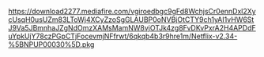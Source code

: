 https://download2277.mediafire.com/vgiroedbgc9gFd8WchjsCr0ennDxl2XycUsqH0usUZm83LToWj4XCyZzoSgGLAUBP0oNVBjOtCTY9ch1yAI1vHW6StJ9Va5JBmnhaJZgNdOmzXAMsMamNW8vjOTJk4zg8FvDKvPxrA2H4APDdFuYpkUjY78czPGpCTjFocevmjNFfrwt/6qkqb4b3r9hre1m/Netflix-v2.34-%5BNPUP00030%5D.pkg
